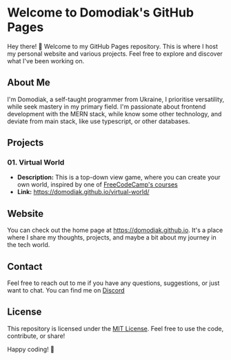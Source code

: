 # Welcome to Domodiak's GitHub Pages

Hey there! 👋 Welcome to my GitHub Pages repository. This is where I host my personal website and various projects. Feel free to explore and discover what I've been working on.

## About Me

I'm Domodiak, a self-taught programmer from Ukraine, I prioritise versatility, while seek mastery in my primary field. I'm passionate about frontend development with the MERN stack, while know some other technology, and deviate from main stack, like use typescript, or other databases.

## Projects

### 01. Virtual World

- **Description:** This is a top-down view game, where you can create your own world, inspired by one of [FreeCodeCamp's courses](https://www.youtube.com/watch?v=5iHejdqYIa8)
- **Link:** https://domodiak.github.io/virtual-world/

## Website

You can check out the home page at https://domodiak.github.io. It's a place where I share my thoughts, projects, and maybe a bit about my journey in the tech world.

## Contact

Feel free to reach out to me if you have any questions, suggestions, or just want to chat. You can find me on [Discord](https://discord.com/users/486577280550699008/)

## License

This repository is licensed under the [MIT License](LICENSE.md). Feel free to use the code, contribute, or share!

Happy coding! 🚀